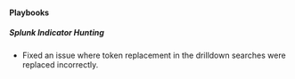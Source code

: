 
#### Playbooks

##### Splunk Indicator Hunting

- Fixed an issue where token replacement in the drilldown searches were replaced incorrectly.
